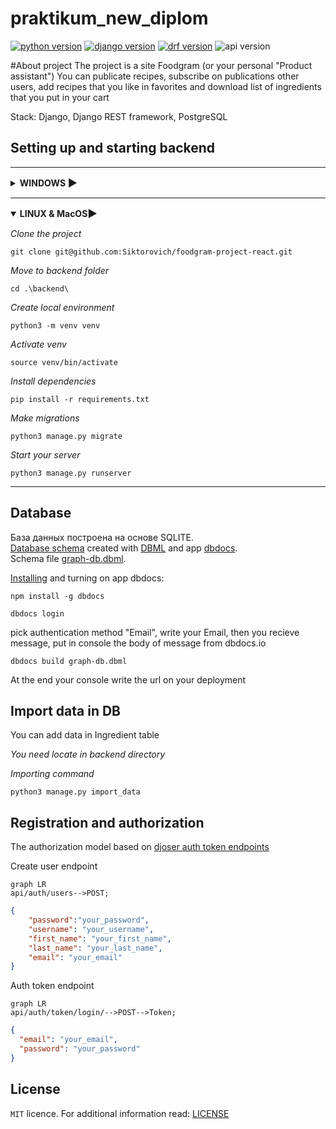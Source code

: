 # praktikum_new_diplom

[![python version](https://img.shields.io/static/v1?label=Python&message=3.9.5&color=97ca00&style=for-the-badge)](https://python.org)
[![django version](https://img.shields.io/static/v1?label=DJANGO&message=3.2.3&color=77ca00&style=for-the-badge)](https://www.djangoproject.com/)
[![drf version](https://img.shields.io/static/v1?label=DRF&message=3.12.4&color=97ca00&style=for-the-badge)](https://www.django-rest-framework.org/)
![api version](https://img.shields.io/static/v1?label=API%20VERSION&message=1.0.0&color=77ca00&style=for-the-badge)

#About project
The project is a site Foodgram (or your personal "Product assistant")
You can publicate recipes, subscribe on publications other users, add recipes that you like in favorites and download list of ingredients that you put in your cart

Stack: Django, Django REST framework, PostgreSQL

## Setting up and starting backend

<hr/>
<details close>
<summary><h4 style="display: inline">WINDOWS <h3 style="display: inline">▶️</h3></h4></summary>

_Clone the project_

```shell
git clone git@github.com:Siktorovich/foodgram-project-react.git
```

_Move to backend folder_

```shell
cd .\backend\
```

_Create local environment_

```shell
python -m venv venv
```

_Activate venv_

```shell
venv\Scripts\activate           # PowerShell
```

```shell
source venv/Scripts/activate    # Git Bash(Bash)
```

_Install dependencies_

```shell
pip install -r requirements.txt
```

_Make migrations_

```shell
python3 manage.py migrate
```

_Start your server_

```shell
python3 manage.py runserver
```

</details>
<hr/>

<details open>
<summary><h4 style="display: inline">LINUX & MacOS<h3 style="display: inline">▶️</h3></h4></summary>

_Clone the project_

```shell
git clone git@github.com:Siktorovich/foodgram-project-react.git
```

_Move to backend folder_

```shell
cd .\backend\
```

_Create local environment_

```shell
python3 -m venv venv
```

_Activate venv_

```shell
source venv/bin/activate
```

_Install dependencies_

```shell
pip install -r requirements.txt
```

_Make migrations_

```shell
python3 manage.py migrate
```

_Start your server_

```shell
python3 manage.py runserver
```

</details>
<hr/>

## Database

База данных построена на основе SQLITE.  
[Database schema](https://dbdocs.io/siktorovich/foodgram?view=relationships) created with
[DBML](https://www.dbml.org/docs/#project-definition) and app [dbdocs](https://dbdocs.io/).  
Schema file [graph-db.dbml](https://github.com/Siktorovich/foodgram-project-react/blob/master/backend/graph-db.dbml).

[Installing](https://dbdocs.io/docs) and turning on app dbdocs:

```shell
npm install -g dbdocs
```

```shell
dbdocs login
```

pick authentication method "Email", write your Email, then you recieve message, put in console the body of message from dbdocs.io

```shell
dbdocs build graph-db.dbml
```

At the end your console write the url on your deployment

## Import data in DB

You can add data in Ingredient table

_You need locate in backend directory_

_Importing command_

```shell
python3 manage.py import_data
```

## Registration and authorization

The authorization model based on [djoser auth token endpoints](https://djoser.readthedocs.io/en/latest/introduction.html)

Create user endpoint
```mermaid
graph LR
api/auth/users-->POST;
```

```json
{
    "password":"your_password",
    "username": "your_username",
    "first_name": "your_first_name",
    "last_name": "your_last_name",
    "email": "your_email"
}
```

Auth token endpoint

```mermaid
graph LR
api/auth/token/login/-->POST-->Token;
```

```json
{
  "email": "your_email",
  "password": "your_password"
}
```

## License

`MIT` licence. For additional information read: [LICENSE](https://github.com/Siktorovich/foodgram-project-react/blob/master/LICENSE)
